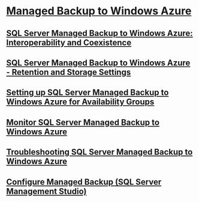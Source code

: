 # [Managed Backup to Windows Azure](managed-backup-to-azure.md)
## [SQL Server Managed Backup to Windows Azure: Interoperability and Coexistence](../sql-server-managed-backup-to-windows-azure-interoperability-and-coexistence.md)
## [SQL Server Managed Backup to Windows Azure - Retention and Storage Settings](../sql-server-managed-backup-to-windows-azure-retention-and-storage-settings.md)
## [Setting up SQL Server Managed Backup to Windows Azure for Availability Groups](../setting-up-sql-server-managed-backup-to-windows-azure-for-availability-groups.md)
## [Monitor SQL Server Managed Backup to Windows Azure](../monitor-sql-server-managed-backup-to-windows-azure.md)
## [Troubleshooting SQL Server Managed  Backup to Windows Azure](../troubleshooting-sql-server-managed-backup-to-windows-azure.md)
## [Configure Managed Backup (SQL Server Management Studio)](../configure-managed-backup-sql-server-management-studio.md)
